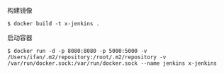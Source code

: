 构建镜像

```shell
$ docker build -t x-jenkins .
```

启动容器

```shell
$ docker run -d -p 8080:8080 -p 5000:5000 -v /Users/ifan/.m2/repository:/root/.m2/repository -v /var/run/docker.sock:/var/run/docker.sock --name jenkins x-jenkins
```

